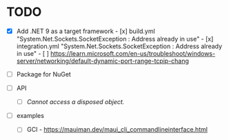 # TODO

- [x] Add .NET 9 as a target framework
      - [x] build.yml "System.Net.Sockets.SocketException : Address already in use"
      - [x] integration.yml "System.Net.Sockets.SocketException : Address already in use"
      - [ ] https://learn.microsoft.com/en-us/troubleshoot/windows-server/networking/default-dynamic-port-range-tcpip-chang

- [ ] Package for NuGet
- [ ] API
    - [ ] _Cannot access a disposed object._

- [ ] examples
    - [ ] GCI
          - https://mauiman.dev/maui_cli_commandlineinterface.html


